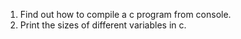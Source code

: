 1. Find out how to compile a c program from console.
2. Print the sizes of different variables in c.

